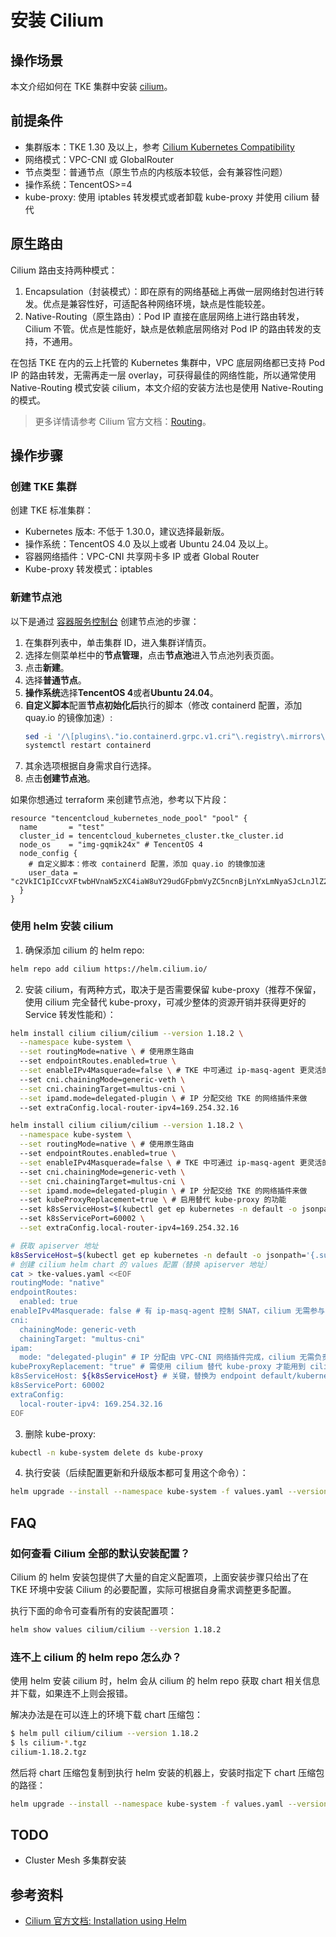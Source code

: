 # 安装 Cilium

## 操作场景

本文介绍如何在 TKE 集群中安装 [cilium](https://cilium.io/)。

## 前提条件

- 集群版本：TKE 1.30 及以上，参考 [Cilium Kubernetes Compatibility](https://docs.cilium.io/en/stable/network/kubernetes/compatibility/)
- 网络模式：VPC-CNI 或 GlobalRouter
- 节点类型：普通节点（原生节点的内核版本较低，会有兼容性问题）
- 操作系统：TencentOS>=4
- kube-proxy: 使用 iptables 转发模式或者卸载 kube-proxy 并使用 cilium 替代

## 原生路由

Cilium 路由支持两种模式：
1. Encapsulation（封装模式）：即在原有的网络基础上再做一层网络封包进行转发。优点是兼容性好，可适配各种网络环境，缺点是性能较差。
2. Native-Routing（原生路由）：Pod IP 直接在底层网络上进行路由转发，Cilium 不管。优点是性能好，缺点是依赖底层网络对 Pod IP 的路由转发的支持，不通用。

在包括 TKE 在内的云上托管的 Kubernetes 集群中，VPC 底层网络都已支持 Pod IP 的路由转发，无需再走一层 overlay，可获得最佳的网络性能，所以通常使用 Native-Routing 模式安装 cilium，本文介绍的安装方法也是使用 Native-Routing 的模式。

> 更多详情请参考 Cilium 官方文档：[Routing](https://docs.cilium.io/en/stable/network/concepts/routing/)。

## 操作步骤

### 创建 TKE 集群

创建 TKE 标准集群：
- Kubernetes 版本: 不低于 1.30.0，建议选择最新版。
- 操作系统：TencentOS 4.0 及以上或者 Ubuntu 24.04 及以上。
- 容器网络插件：VPC-CNI 共享网卡多 IP 或者 Global Router
- Kube-proxy 转发模式：iptables

### 新建节点池

以下是通过 [容器服务控制台](https://console.cloud.tencent.com/tke2/cluster) 创建节点池的步骤：
1. 在集群列表中，单击集群 ID，进入集群详情页。
2. 选择左侧菜单栏中的**节点管理**，点击**节点池**进入节点池列表页面。
3. 点击**新建**。
4. 选择**普通节点**。
5. **操作系统**选择**TencentOS 4**或者**Ubuntu 24.04**。
6. **自定义脚本**配置**节点初始化后**执行的脚本（修改 containerd 配置，添加 quay.io 的镜像加速）:
    ```bash
    sed -i '/\[plugins\."io.containerd.grpc.v1.cri"\.registry\.mirrors\]/ a\\ \ \ \ \ \ \ \ [plugins."io.containerd.grpc.v1.cri".registry.mirrors."quay.io"]\n\ \ \ \ \ \ \ \ \ \ endpoint = ["https://quay.tencentcloudcr.com"]' /etc/containerd/config.toml
    systemctl restart containerd
    ```
7. 其余选项根据自身需求自行选择。
8. 点击**创建节点池**。

如果你想通过 terraform 来创建节点池，参考以下片段：
```hcl
resource "tencentcloud_kubernetes_node_pool" "pool" {
  name       = "test"
  cluster_id = tencentcloud_kubernetes_cluster.tke_cluster.id
  node_os    = "img-gqmik24x" # TencentOS 4
  node_config {
    # 自定义脚本：修改 containerd 配置，添加 quay.io 的镜像加速
    user_data = "c2VkIC1pICcvXFtwbHVnaW5zXC4iaW8uY29udGFpbmVyZC5ncnBjLnYxLmNyaSJcLnJlZ2lzdHJ5XC5taXJyb3JzXF0vIGFcXCBcIFwgXCBcIFwgXCBcIFtwbHVnaW5zLiJpby5jb250YWluZXJkLmdycGMudjEuY3JpIi5yZWdpc3RyeS5taXJyb3JzLiJxdWF5LmlvIl1cblwgXCBcIFwgXCBcIFwgXCBcIFwgZW5kcG9pbnQgPSBbImh0dHBzOi8vcXVheS50ZW5jZW50Y2xvdWRjci5jb20iXScgL2V0Yy9jb250YWluZXJkL2NvbmZpZy50b21sCnN5c3RlbWN0bCByZXN0YXJ0IGNvbnRhaW5lcmQK"
  }
}
```

### 使用 helm 安装 cilium
1. 确保添加 cilium 的 helm repo:

```bash
helm repo add cilium https://helm.cilium.io/
```

2. 安装 cilium，有两种方式，取决于是否需要保留 kube-proxy（推荐不保留，使用 cilium 完全替代 kube-proxy，可减少整体的资源开销并获得更好的 Service 转发性能和）：

<Tabs>
  <TabItem value="1" label="与 kube-proxy 共存">

  ```bash
  helm install cilium cilium/cilium --version 1.18.2 \
    --namespace kube-system \
    --set routingMode=native \ # 使用原生路由
    --set endpointRoutes.enabled=true \
    --set enableIPv4Masquerade=false \ # TKE 中可通过 ip-masq-agent 更灵活的控制 SNAT，cilium 无需参与
    --set cni.chainingMode=generic-veth \
    --set cni.chainingTarget=multus-cni \
    --set ipamd.mode=delegated-plugin \ # IP 分配交给 TKE 的网络插件来做
    --set extraConfig.local-router-ipv4=169.254.32.16
  ```

  </TabItem>
  <TabItem value="2" label="完全替代 kube-proxy">

  ```bash
  helm install cilium cilium/cilium --version 1.18.2 \
    --namespace kube-system \
    --set routingMode=native \ # 使用原生路由
    --set endpointRoutes.enabled=true \
    --set enableIPv4Masquerade=false \ # TKE 中可通过 ip-masq-agent 更灵活的控制 SNAT，cilium 无需参与
    --set cni.chainingMode=generic-veth \
    --set cni.chainingTarget=multus-cni \
    --set ipamd.mode=delegated-plugin \ # IP 分配交给 TKE 的网络插件来做
    --set kubeProxyReplacement=true \ # 启用替代 kube-proxy 的功能
    --set k8sServiceHost=$(kubectl get ep kubernetes -n default -o jsonpath='{.subsets[0].addresses[0].ip}') \ # 替代 kube-proxy 需拿到 apiserver 的实际地址而非虚拟的 ClussterIP 才能与 apiserver 通信（鸡生蛋和蛋生鸡问题）
    --set k8sServicePort=60002 \
    --set extraConfig.local-router-ipv4=169.254.32.16
  ```

  </TabItem>
</Tabs>


```bash
# 获取 apiserver 地址
k8sServiceHost=$(kubectl get ep kubernetes -n default -o jsonpath='{.subsets[0].addresses[0].ip}')
# 创建 cilium helm chart 的 values 配置（替换 apiserver 地址）
cat > tke-values.yaml <<EOF
routingMode: "native"
endpointRoutes:
  enabled: true
enableIPv4Masquerade: false # 有 ip-masq-agent 控制 SNAT，cilium 无需参与
cni:
  chainingMode: generic-veth
  chainingTarget: "multus-cni"
ipam:
  mode: "delegated-plugin" # IP 分配由 VPC-CNI 网络插件完成，cilium 无需负责 IP 分配
kubeProxyReplacement: "true" # 需使用 cilium 替代 kube-proxy 才能用到 cilium 完整能力
k8sServiceHost: ${k8sServiceHost} # 关键，替换为 endpoint default/kubernetes 指向的 IP
k8sServicePort: 60002
extraConfig:
  local-router-ipv4: 169.254.32.16
EOF
```

3. 删除 kube-proxy:

```bash
kubectl -n kube-system delete ds kube-proxy
```

4. 执行安装（后续配置更新和升级版本都可复用这个命令）：
```bash
helm upgrade --install --namespace kube-system -f values.yaml --version 1.18.2 cilium cilium/cilium
```

## FAQ

### 如何查看 Cilium 全部的默认安装配置？

Cilium 的 helm 安装包提供了大量的自定义配置项，上面安装步骤只给出了在 TKE 环境中安装 Cilium 的必要配置，实际可根据自身需求调整更多配置。

执行下面的命令可查看所有的安装配置项：

```bash
helm show values cilium/cilium --version 1.18.2
```

### 连不上 cilium 的 helm repo 怎么办？

使用 helm 安装 cilium 时，helm 会从 cilium 的 helm repo 获取 chart 相关信息并下载，如果连不上则会报错。

解决办法是在可以连上的环境下载 chart 压缩包：
```bash
$ helm pull cilium/cilium --version 1.18.2
$ ls cilium-*.tgz
cilium-1.18.2.tgz
```

然后将 chart 压缩包复制到执行 helm 安装的机器上，安装时指定下 chart 压缩包的路径：
```bash
helm upgrade --install --namespace kube-system -f values.yaml --version 1.18.2 cilium ./cilium-1.18.2.tgz
```

## TODO

- Cluster Mesh 多集群安装

## 参考资料

- [Cilium 官方文档: Installation using Helm](https://docs.cilium.io/en/stable/installation/k8s-install-helm/)
